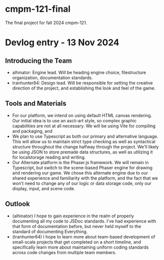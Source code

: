 # cmpm-121-final
The final project for fall 2024 cmpm-121.

# Devlog entry - 13 Nov 2024

## Introducing the Team
- alhinator: Engine lead. Will be heading engine choice, filestructure organization, documentation standards.
- tranhunter84: Design lead.  Will be responsible for setting the creative direction of the project, and establishing the look and feel of the game.
## Tools and Materials
- For our platform, we intend on using default HTML canvas rendering. Our initial idea is to use an ascii-art style, so complex graphic capabilities are not at all necessary. We will be using Vite for compiling and packaging, and 
- We plan to use Typescript as both our primary and alternative language. This will allow us to maintain strict type checking as well as syntactical structure throughout the change halfway through the project. We'll likely be using JSON to store premade data structures, as well as utilizing it for localstorage reading and writing.
- Our Alternate platform is the Phaser.js framework. We will remain in Typescript, but switch to the scene-based Phaser engine for drawing and rendering our game. We chose this alternate engine due to our shared experience and familiarity with the platform, and the fact that we won't need to change any of our logic or data storage code, only our display, input, and scene code.
## Outlook
- (alhinator) I hope to gain experience in the realm of properly documenting all my code to JSDoc standards. I've had experience with that form of documentation before, but never held myself to the standard of documenting Everything.
- (tranhunter84) I hope to learn more about team-based development of small-scale projects that get completed on a short timeline, and specifically learn more about maintaining uniform coding standards across code changes from multiple team members.
